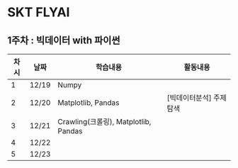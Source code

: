 # SKT FLYAI

## 1주차 : 빅데이터 with 파이썬
|차시|날짜|학습내용|활동내용|
|---|---|---|---|
|1|12/19|Numpy||
|2|12/20|Matplotlib, Pandas|[빅데이터분석] 주제 탐색|
|3|12/21|Crawling(크롤링), Matplotlib, Pandas||
|4|12/22|||
|5|12/23|||
